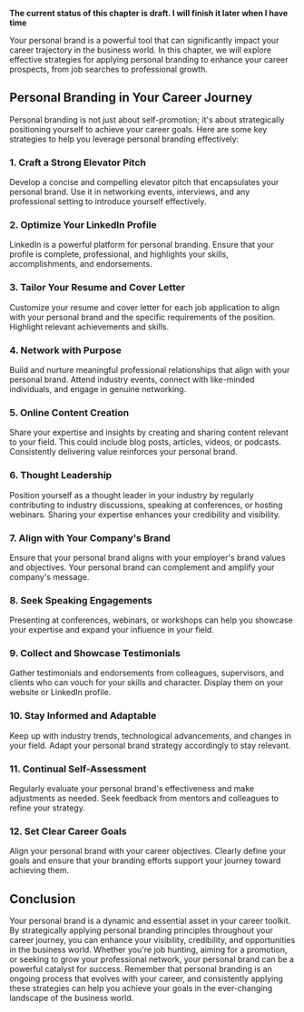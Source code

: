 **The current status of this chapter is draft. I will finish it later when I have time**

Your personal brand is a powerful tool that can significantly impact your career trajectory in the business world. In this chapter, we will explore effective strategies for applying personal branding to enhance your career prospects, from job searches to professional growth.

Personal Branding in Your Career Journey
----------------------------------------

Personal branding is not just about self-promotion; it's about strategically positioning yourself to achieve your career goals. Here are some key strategies to help you leverage personal branding effectively:

### 1. **Craft a Strong Elevator Pitch**

Develop a concise and compelling elevator pitch that encapsulates your personal brand. Use it in networking events, interviews, and any professional setting to introduce yourself effectively.

### 2. **Optimize Your LinkedIn Profile**

LinkedIn is a powerful platform for personal branding. Ensure that your profile is complete, professional, and highlights your skills, accomplishments, and endorsements.

### 3. **Tailor Your Resume and Cover Letter**

Customize your resume and cover letter for each job application to align with your personal brand and the specific requirements of the position. Highlight relevant achievements and skills.

### 4. **Network with Purpose**

Build and nurture meaningful professional relationships that align with your personal brand. Attend industry events, connect with like-minded individuals, and engage in genuine networking.

### 5. **Online Content Creation**

Share your expertise and insights by creating and sharing content relevant to your field. This could include blog posts, articles, videos, or podcasts. Consistently delivering value reinforces your personal brand.

### 6. **Thought Leadership**

Position yourself as a thought leader in your industry by regularly contributing to industry discussions, speaking at conferences, or hosting webinars. Sharing your expertise enhances your credibility and visibility.

### 7. **Align with Your Company's Brand**

Ensure that your personal brand aligns with your employer's brand values and objectives. Your personal brand can complement and amplify your company's message.

### 8. **Seek Speaking Engagements**

Presenting at conferences, webinars, or workshops can help you showcase your expertise and expand your influence in your field.

### 9. **Collect and Showcase Testimonials**

Gather testimonials and endorsements from colleagues, supervisors, and clients who can vouch for your skills and character. Display them on your website or LinkedIn profile.

### 10. **Stay Informed and Adaptable**

Keep up with industry trends, technological advancements, and changes in your field. Adapt your personal brand strategy accordingly to stay relevant.

### 11. **Continual Self-Assessment**

Regularly evaluate your personal brand's effectiveness and make adjustments as needed. Seek feedback from mentors and colleagues to refine your strategy.

### 12. **Set Clear Career Goals**

Align your personal brand with your career objectives. Clearly define your goals and ensure that your branding efforts support your journey toward achieving them.

Conclusion
----------

Your personal brand is a dynamic and essential asset in your career toolkit. By strategically applying personal branding principles throughout your career journey, you can enhance your visibility, credibility, and opportunities in the business world. Whether you're job hunting, aiming for a promotion, or seeking to grow your professional network, your personal brand can be a powerful catalyst for success. Remember that personal branding is an ongoing process that evolves with your career, and consistently applying these strategies can help you achieve your goals in the ever-changing landscape of the business world.
